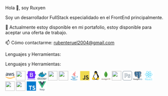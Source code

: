 Hola 👋, soy Ruxyen

Soy un desarrollador FullStack especialidado en el FrontEnd principalmente.

🔭 Actualmente estoy disponible en mi portafolio, estoy disponible para aceptar una oferta de trabajo.

📫 Cómo contactarme: rubenteruel2004@gmail.com

Lenguajes y Herramientas:

Lenguajes y Herramientas:

<img src="https://raw.githubusercontent.com/devicons/devicon/master/icons/amazonwebservices/amazonwebservices-original-wordmark.svg" width="30" height="30"> <img src="https://camo.githubusercontent.com/7b3bccfadc92429d2907d1c4d5f154a4153934163fa0fe4f458c4676a8dbf673/68747470733a2f2f7777772e766563746f726c6f676f2e7a6f6e652f6c6f676f732f676e755f626173682f676e755f626173682d69636f6e2e737667" width="30" height="30"> <img src="https://raw.githubusercontent.com/devicons/devicon/master/icons/bootstrap/bootstrap-plain-wordmark.svg" width="30" height="30"> <img src="https://raw.githubusercontent.com/devicons/devicon/master/icons/docker/docker-original-wordmark.svg" width="30" height="30"> <img
src="https://camo.githubusercontent.com/f32e9cca1f0df0138a8f536217daa54ad21b6913642422f32e3c5c623f3a06b9/68747470733a2f2f7777772e766563746f726c6f676f2e7a6f6e652f6c6f676f732f6669676d612f6669676d612d69636f6e2e737667" width="30" height="30"> <img src="https://camo.githubusercontent.com/fcafa5ebc1f5f789ae7d012a3ecd8fe7bda49516591caf7c37698f764165d880/68747470733a2f2f7777772e766563746f726c6f676f2e7a6f6e652f6c6f676f732f6769742d73636d2f6769742d73636d2d69636f6e2e737667" width="30" height="30"> <img src="https://raw.githubusercontent.com/devicons/devicon/master/icons/java/java-original.svg" width="30" height="30"> <img src="https://raw.githubusercontent.com/devicons/devicon/master/icons/javascript/javascript-original.svg" width="30" height="30"> <img src="https://raw.githubusercontent.com/devicons/devicon/master/icons/linux/linux-original.svg" width="30" height="30"> <img src="https://raw.githubusercontent.com/devicons/devicon/master/icons/mongodb/mongodb-original-wordmark.svg" width="30" height="30"> <img src="https://camo.githubusercontent.com/b05ddbfbaa85c1b814c44a6853f95899cf7f7a0f68ed9d4de9ab8e8b60f5608a/68747470733a2f2f63646e2e776f726c64766563746f726c6f676f2e636f6d2f6c6f676f732f6e6578746a732d322e737667" width="30" height="30"> <img src="https://raw.githubusercontent.com/devicons/devicon/master/icons/photoshop/photoshop-line.svg" width="30" height="30"> <img src="https://raw.githubusercontent.com/devicons/devicon/master/icons/postgresql/postgresql-original-wordmark.svg" width="30" height="30"> <img src="https://raw.githubusercontent.com/devicons/devicon/master/icons/react/react-original-wordmark.svg" width="30" height="30"> <img src="https://camo.githubusercontent.com/5bc789e1eaf9cc72481d565b5b7485a06d1da5e27fd3b1bee13c85d9ffc2e71f/68747470733a2f2f75706c6f61642e77696b696d656469612e6f72672f77696b6970656469612f636f6d6d6f6e732f312f31622f5376656c74655f4c6f676f2e737667" width="30" height="30"> <img src="https://camo.githubusercontent.com/0568e2de313626b2bd9b96f326941b012d45e9a4db1a23aa78bd8036207e57f8/68747470733a2f2f7777772e766563746f726c6f676f2e7a6f6e652f6c6f676f732f7461696c77696e646373732f7461696c77696e646373732d69636f6e2e737667" width="30" height="30"> <img src="https://raw.githubusercontent.com/devicons/devicon/master/icons/typescript/typescript-original.svg" width="30" height="30"> <img src="https://raw.githubusercontent.com/devicons/devicon/master/icons/vuejs/vuejs-original-wordmark.svg" width="30" height="30">
